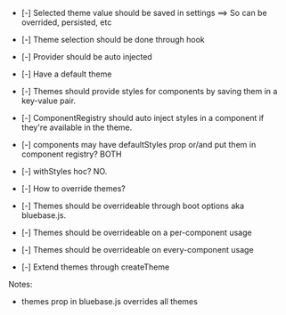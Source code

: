 - [-] Selected theme value should be saved in settings ==> So can be overrided, persisted, etc
- [-] Theme selection should be done through hook
- [-] Provider should be auto injected
- [-] Have a default theme

- [-] Themes should provide styles for components by saving them in a key-value pair.
- [-] ComponentRegistry should auto inject styles in a component if they're available in the theme.
- [-] components may have defaultStyles prop or/and put them in component registry? BOTH
- [-] withStyles hoc? NO.

- [-] How to override themes?
- [-] Themes should be overrideable through boot options aka bluebase.js.
- [-] Themes should be overrideable on a per-component usage
- [-] Themes should be overrideable on every-component usage
- [-] Extend themes through createTheme

Notes:

- themes prop in bluebase.js overrides all themes